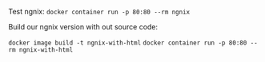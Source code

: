 Test ngnix:
`docker container run -p 80:80 --rm ngnix`

Build our ngnix version with out source code:

`docker image build -t ngnix-with-html`
`docker container run -p 80:80 --rm ngnix-with-html`

